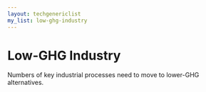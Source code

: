```yaml
---
layout: techgenericlist
my_list: low-ghg-industry
---
```


# Low-GHG Industry 

Numbers of key industrial processes need to move to lower-GHG alternatives.
